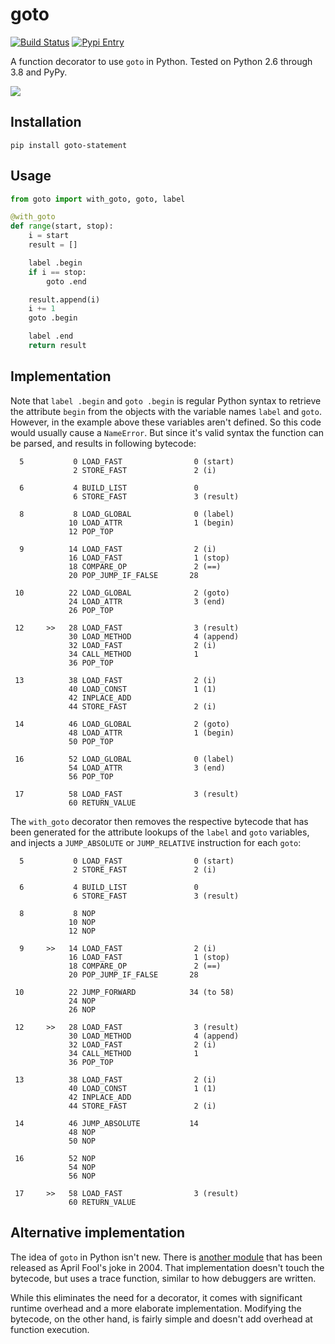 # goto

[![Build Status](https://travis-ci.org/snoack/python-goto.svg?branch=master)](https://travis-ci.org/snoack/python-goto)
[![Pypi Entry](https://badge.fury.io/py/goto-statement.svg)](https://pypi.python.org/pypi/goto-statement)

A function decorator to use `goto` in Python.
Tested on Python 2.6 through 3.8 and PyPy.

[![](https://imgs.xkcd.com/comics/goto.png)](https://xkcd.com/292/)

## Installation

```
pip install goto-statement
```

## Usage

```python
from goto import with_goto, goto, label

@with_goto
def range(start, stop):
    i = start
    result = []

    label .begin
    if i == stop:
        goto .end

    result.append(i)
    i += 1
    goto .begin

    label .end
    return result
```

## Implementation

Note that `label .begin` and `goto .begin` is regular Python syntax to retrieve
the attribute `begin` from the objects with the variable names `label` and
`goto`. However, in the example above these variables aren't defined.
So this code would usually cause a `NameError`. But since it's valid
syntax the function can be parsed, and results in following bytecode:


```
  5           0 LOAD_FAST                0 (start)
              2 STORE_FAST               2 (i)

  6           4 BUILD_LIST               0
              6 STORE_FAST               3 (result)

  8           8 LOAD_GLOBAL              0 (label)
             10 LOAD_ATTR                1 (begin)
             12 POP_TOP

  9          14 LOAD_FAST                2 (i)
             16 LOAD_FAST                1 (stop)
             18 COMPARE_OP               2 (==)
             20 POP_JUMP_IF_FALSE       28

 10          22 LOAD_GLOBAL              2 (goto)
             24 LOAD_ATTR                3 (end)
             26 POP_TOP

 12     >>   28 LOAD_FAST                3 (result)
             30 LOAD_METHOD              4 (append)
             32 LOAD_FAST                2 (i)
             34 CALL_METHOD              1
             36 POP_TOP

 13          38 LOAD_FAST                2 (i)
             40 LOAD_CONST               1 (1)
             42 INPLACE_ADD
             44 STORE_FAST               2 (i)

 14          46 LOAD_GLOBAL              2 (goto)
             48 LOAD_ATTR                1 (begin)
             50 POP_TOP

 16          52 LOAD_GLOBAL              0 (label)
             54 LOAD_ATTR                3 (end)
             56 POP_TOP

 17          58 LOAD_FAST                3 (result)
             60 RETURN_VALUE
```

The `with_goto` decorator then removes the respective bytecode that has been
generated for the attribute lookups of the `label` and `goto` variables, and
injects a `JUMP_ABSOLUTE` or `JUMP_RELATIVE` instruction for each `goto`:

```
  5           0 LOAD_FAST                0 (start)
              2 STORE_FAST               2 (i)

  6           4 BUILD_LIST               0
              6 STORE_FAST               3 (result)

  8           8 NOP
             10 NOP
             12 NOP

  9     >>   14 LOAD_FAST                2 (i)
             16 LOAD_FAST                1 (stop)
             18 COMPARE_OP               2 (==)
             20 POP_JUMP_IF_FALSE       28

 10          22 JUMP_FORWARD            34 (to 58)
             24 NOP
             26 NOP

 12     >>   28 LOAD_FAST                3 (result)
             30 LOAD_METHOD              4 (append)
             32 LOAD_FAST                2 (i)
             34 CALL_METHOD              1
             36 POP_TOP

 13          38 LOAD_FAST                2 (i)
             40 LOAD_CONST               1 (1)
             42 INPLACE_ADD
             44 STORE_FAST               2 (i)

 14          46 JUMP_ABSOLUTE           14
             48 NOP
             50 NOP

 16          52 NOP
             54 NOP
             56 NOP

 17     >>   58 LOAD_FAST                3 (result)
             60 RETURN_VALUE
```

## Alternative implementation

The idea of `goto` in Python isn't new.
There is [another module](http://entrian.com/goto/) that has been released
as April Fool's joke in 2004. That implementation doesn't touch the bytecode,
but uses a trace function, similar to how debuggers are written.

While this eliminates the need for a decorator, it comes with significant
runtime overhead and a more elaborate implementation. Modifying the bytecode,
on the other hand, is fairly simple and doesn't add overhead at function
execution.
